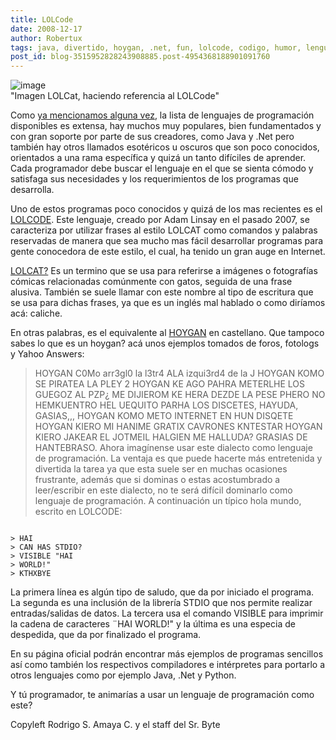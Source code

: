 ```yaml
---
title: LOLCode
date: 2008-12-17
author: Robertux
tags: java, divertido, hoygan, .net, fun, lolcode, codigo, humor, lenguaje, programacion, lolcat, desarrollo, python, funny, curioso
post_id: blog-3515952828243908885.post-4954368188901091760
---
```


![image](https://1.bp.blogspot.com/_jH77WNrMVRA/SUg-LGUmOmI/AAAAAAAAFPI/FVRjwTxKvr8/s400/2542236565_bd6b4a87df_o.jpg)    
"Imagen LOLCat, haciendo
referencia al LOLCode"

Como [ya mencionamos alguna vez](https://www.srbyte.com/2007/01/el-lenguaje-de-programacion-perfecto.html), la lista de lenguajes de programación disponibles es extensa, hay muchos muy populares, bien fundamentados y con gran soporte por parte de sus creadores, como Java y .Net pero también hay otros llamados esotéricos u oscuros que son poco conocidos, orientados a una rama específica y quizá un tanto difíciles de aprender. Cada programador debe buscar el lenguaje en el que se sienta cómodo y satisfaga sus necesidades y los requerimientos de los programas que desarrolla.

Uno de estos programas poco conocidos y quizá de los mas recientes es el [LOLCODE](https://lolcode.com/). Este lenguaje, creado por Adam Linsay en el pasado 2007, se caracteriza por utilizar frases al estilo LOLCAT como comandos y palabras reservadas de manera que sea mucho mas fácil desarrollar programas para gente conocedora de este estilo, el cual, ha tenido un gran auge en Internet.

[LOLCAT?](https://en.wikipedia.org/wiki/Lolcat) Es un termino que se usa para referirse a imágenes o
fotografías cómicas relacionadas comúnmente con gatos, seguida de una frase alusiva. También se suele llamar con este nombre al tipo de escritura que se usa para dichas frases, ya que es un inglés mal hablado o como diríamos acá: caliche.

En otras palabras, es el equivalente al [HOYGAN](https://es.wikipedia.org/wiki/Usuario:Francisco_Mochis/HOYGAN) en castellano. Que tampoco sabes lo que es un hoygan? acá unos ejemplos tomados de foros, fotologs y Yahoo Answers:

> HOYGAN C0Mo arr3gl0 la l3tr4
> ALA izqui3rd4 de la J
> HOYGAN KOMO SE PIRATEA LA PLEY 2
> HOYGAN KE AGO
> PAHRA METERLHE LOS GUEGOZ AL PZP¿ ME DIJIEROM KE HERA DEZDE LA PESE PHERO NO HEMKUENTRO HEL
> UEQUITO PARHA LOS DISCETES, HAYUDA, GASIAS,,,
> HOYGAN KOMO METO INTERNET EN HUN
> DISQETE
> HOYGAN KIERO MI HANIME GRATIX CAVRONES KNTESTAR
> HOYGAN KIERO
> JAKEAR EL JOTMEIL HALGIEN ME HALLUDA? GRASIAS DE HANTEBRASO.
Ahora imagínense usar este dialecto como lenguaje de programación. La ventaja es que puede hacerte más entretenida y divertida la tarea ya que esta suele ser en muchas ocasiones frustrante, además que si dominas o estas acostumbrado a leer/escribir en este dialecto, no te será difícil dominarlo como lenguaje de programación. A continuación un típico hola mundo, escrito en LOLCODE:

```

> HAI
> CAN HAS STDIO?
> VISIBLE "HAI
> WORLD!"
> KTHXBYE

```
La primera línea es algún tipo de saludo, que da por iniciado el programa. La segunda es una inclusión de la librería STDIO que nos permite realizar entradas/salidas de datos. La tercera usa el comando VISIBLE para imprimir la cadena de caracteres ¨HAI WORLD!" y la última es una especia de despedida, que da por finalizado el programa.

En su página oficial podrán encontrar más ejemplos de programas sencillos así como también los respectivos compiladores e intérpretes para portarlo a otros lenguajes como por ejemplo Java, .Net y Python.

Y tú programador, te animarías a usar un lenguaje de programación como este?

Copyleft Rodrigo S. Amaya C. y el staff del Sr. Byte